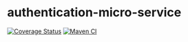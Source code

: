 # authentication-micro-service

[![Coverage Status](https://coveralls.io/repos/github/SWEasabi/authentication-micro-service/badge.svg?branch=main)](https://coveralls.io/github/SWEasabi/authentication-micro-service?branch=main)
[![Maven CI](https://github.com/SWEasabi/authentication-micro-service/actions/workflows/maven.yml/badge.svg)](https://github.com/SWEasabi/authentication-micro-service/actions/workflows/maven.yml)
